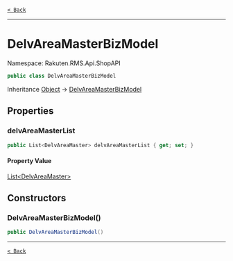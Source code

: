 [`< Back`](./)

---

# DelvAreaMasterBizModel

Namespace: Rakuten.RMS.Api.ShopAPI

```csharp
public class DelvAreaMasterBizModel
```

Inheritance [Object](https://docs.microsoft.com/en-us/dotnet/api/system.object) → [DelvAreaMasterBizModel](./rakuten.rms.api.shopapi.delvareamasterbizmodel)

## Properties

### **delvAreaMasterList**

```csharp
public List<DelvAreaMaster> delvAreaMasterList { get; set; }
```

#### Property Value

[List&lt;DelvAreaMaster&gt;](https://docs.microsoft.com/en-us/dotnet/api/system.collections.generic.list-1)<br>

## Constructors

### **DelvAreaMasterBizModel()**

```csharp
public DelvAreaMasterBizModel()
```

---

[`< Back`](./)
